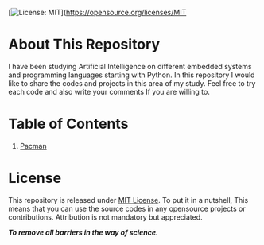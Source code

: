 [![License: MIT](https://img.shields.io/badge/License-MIT-yellow.svg)](https://opensource.org/licenses/MIT

# About This Repository
I have been studying Artificial Intelligence on different embedded systems and programming languages starting with Python. In this repository I would like to share the codes and projects in this area of my study. Feel free to try each code and also write your comments If you are willing to.

# Table of Contents
1. [Pacman](#pacman_project)



# License
This repository is released under [MIT License](https://opensource.org/licenses/MIT). To put it in a nutshell, This means that you can use the source codes in any opensource projects or contributions. Attribution is not mandatory but appreciated.

***To remove all barriers in the way of science.***
